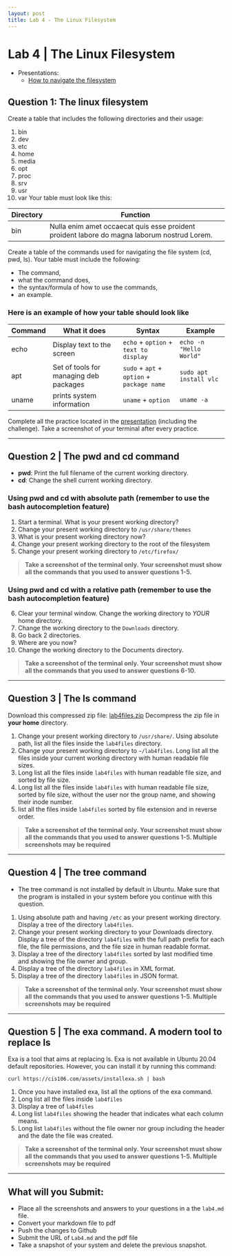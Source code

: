 ```yaml
---
layout: post
title: Lab 4 - The Linux Filesystem 
---
```


# Lab 4 | The Linux Filesystem 
* Presentations:
  * [How to navigate the filesystem](https://rapurl.live/uz4)


## Question 1:  The linux filesystem

Create a table that includes the following directories and their usage:
1. bin
2. dev
3. etc
4. home
5. media
6. opt
7. proc
8. srv
9. usr
10. var
Your table must look like this:

| Directory | Function                                                                                    |
| --------- | ------------------------------------------------------------------------------------------- |
| bin       | Nulla enim amet occaecat quis esse proident proident labore do magna laborum nostrud Lorem. |



Create a table of the commands used for navigating the file system (cd, pwd, ls). Your table must include the following:
* The command, 
* what the command does, 
* the syntax/formula of how to use the commands, 
* an example.

### Here is an example of how your table should look like

| Command | What it does                           | Syntax                                     | Example                 |
| ------- | -------------------------------------- | ------------------------------------------ | ----------------------- |
| echo    | Display text to the screen             | `echo` + `option` + `text to display`      | `echo -n "Hello World"` |
| apt     | Set of tools for managing deb packages | `sudo` + `apt` + `option` + `package name` | `sudo apt install vlc`  |
| uname   | prints system information              | `uname` + `option`                         | `uname -a`              |

Complete all the practice located in the [presentation](https://rapurl.live/wfp) (including the challenge).
Take a screenshot of your terminal after every practice.

<hr>


## Question 2 | The pwd and cd command
* **pwd**: Print the full filename of the current working directory.
* **cd**: Change the shell current working directory.

### Using pwd and cd with absolute path (remember to use the bash autocompletion feature)

1. Start a terminal. What is your present working directory?
2. Change your present working directory to `/usr/share/themes`
3. What is your present working directory now?
4. Change your present working directory to the root of the filesystem
5. Change your present working directory to `/etc/firefox/`
> **Take a screenshot of the terminal only. Your screenshot must show all the commands that you used to answer questions 1-5.**

### Using pwd and cd with a relative path (remember to use the bash autocompletion feature)
6. Clear your terminal window. Change the working directory to *YOUR* home directory.
7. Change the working directory to the `Downloads` directory.
8. Go back 2 directories.
9. Where are you now? 
10. Change the working directory to the Documents directory.

> **Take a screenshot of the terminal only. Your screenshot must show all the commands that you used to answer questions 6-10.**


<hr>

## Question 3 | The ls command
Download this compressed zip file: [lab4files.zip](/assets/lab4files.zip) Decompress the zip file in **your home** directory.

1. Change your present working directory to `/usr/share/`. Using absolute path, list all the files inside the `lab4files` directory.
2. Change your present working directory to `~/lab4files`. Long list all the files inside your current working directory with human readable file sizes.
3. Long list all the files inside `lab4files` with human readable file size, and sorted by file size.
4. Long list all the files inside `lab4files` with human readable file size, sorted by file size, without the user nor the group name, and showing their inode number.
5. list all the files inside `lab4files` sorted by file extension and in reverse order. 

> **Take a screenshot of the terminal only. Your screenshot must show all the commands that you used to answer questions 1-5. Multiple screenshots may be **required****

<hr>


## Question 4 | The tree command
* The tree command is not installed by default in Ubuntu. Make sure that the program is installed in your system before you continue with this question.

1. Using absolute path and having `/etc` as your present working directory. Display a tree of the directory `lab4files`.
2. Change your present working directory to your Downloads directory. Display a tree of the directory `lab4files` with the full path prefix for each file, the file permissions, and the file size in human readable format.
3. Display a tree of the directory `lab4files` sorted by last modified time and showing the file owner and group.
4. Display a tree of the directory `lab4files` in XML format.
5. Display a tree of the directory `lab4files` in JSON format.
   
> **Take a screenshot of the terminal only. Your screenshot must show all the commands that you used to answer questions 1-5. Multiple screenshots may be required**

<hr>

## Question 5 | The exa command. A modern tool to replace ls
Exa is a tool that aims at replacing ls. Exa is not available in Ubuntu 20.04 default repositories. However, you can install it by running this command:
```
curl https://cis106.com/assets/installexa.sh | bash
```
1. Once you have installed exa, list all the options of the exa command.
2. Long list all the files inside `lab4files`
3. Display a tree of `lab4files`
4. Long list `lab4files` showing the header that indicates what each column means.
5. Long list `lab4files` without the file owner nor group including the header and the date the file was created.
> **Take a screenshot of the terminal only. Your screenshot must show all the commands that you used to answer questions 1-5. Multiple screenshots may be required**

<hr>

## What will you Submit:
* Place all the screenshots and answers to your questions in a the `lab4.md` file.
* Convert your markdown file to pdf 
* Push the changes to Github 
* Submit the URL of `Lab4.md` and the pdf file
* Take a snapshot of your system and delete the previous snapshot.



